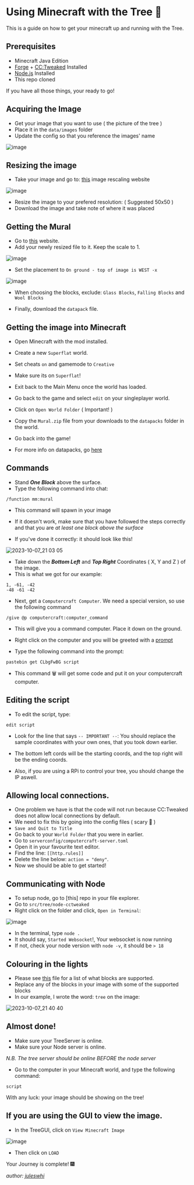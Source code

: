 # Using Minecraft with the Tree 🎄

This is a guide on how to get your minecraft up and running with the Tree.

## Prerequisites

+ Minecraft Java Edition
+ [Forge](https://files.minecraftforge.net/net/minecraftforge/forge/) + [CC:Tweaked](https://www.curseforge.com/minecraft/mc-mods/cc-tweaked) Installed
+ [Node.js](https://nodejs.org/en) Installed
+ This repo cloned

If you have all those things, your ready to go!

## Acquiring the Image

+ Get your image that you want to use ( the picture of the tree )
+ Place it in the `data/images` folder
+ Update the config so that you reference the images' name

![image](https://github.com/Friends-Robotics/Tree-Lights/assets/62078259/aadd9ec7-cb36-44f5-a9f3-921b2391b7b7)


## Resizing the image

+ Take your image and go to: [this](https://imageresizer.com/) image rescaling website
 
![image](https://github.com/Friends-Robotics/Tree-Lights/assets/62078259/53b541a2-790d-436b-ba2f-6ed135296bd8)


+ Resize the image to your prefered resolution: ( Suggested 50x50 )
+ Download the image and take note of where it was placed

## Getting the Mural

+ Go to [this](https://mcstacker.net/murals/) website.
+ Add your newly resized file to it. Keep the scale to 1.

![image](https://github.com/Friends-Robotics/Tree-Lights/assets/62078259/2ca84e0e-d75a-4eb2-9a36-c8b5772108a3)

+ Set the placement to `On ground - top of image is WEST -x`

![image](https://github.com/Friends-Robotics/Tree-Lights/assets/62078259/493420cf-7364-4b84-9f27-4e642263c9b2)

+ When choosing the blocks, exclude: `Glass Blocks`, `Falling Blocks` and `Wool Blocks`

+ Finally, download the `datapack` file.

## Getting the image into Minecraft

+ Open Minecraft with the mod installed.
+ Create a new `Superflat` world.
+ Set cheats `on` and gamemode to `Creative`
+ Make sure its on `Superflat`!

+ Exit back to the Main Menu once the world has loaded.
+ Go back to the game and select `edit` on your singleplayer world.
+ Click on `Open World Folder` ( Important! )
+ Copy the `Mural.zip` file from your downloads to the `datapacks` folder in the world.
+ Go back into the game!

+ For more info on datapacks, go [here](https://letmegooglethat.com/?q=How+to+download+datapacks+in+minecraft)

## Commands

+ Stand **_One Block_** above the surface.
+ Type the following command into chat:
```
/function mm:mural
```
+ This command will spawn in your image
+ If it doesn't work, make sure that you have followed the steps correctly and that you are _at least one block above the surface_

+ If you've done it correctly: it should look like this!
  
![2023-10-07_21 03 05](https://github.com/Friends-Robotics/Tree-Lights/assets/62078259/8f774432-6e03-49c8-9481-50bb3b76c443)

+ Take down the **_Bottom Left_** and **_Top Right_** Coordinates ( X, Y and Z ) of the image.
+ This is what we got for our example:

```
1, -61, -42
-48 -61 -42
```

+ Next, get a `Computercraft Computer`. We need a special version, so use the following command

```
/give @p computercraft:computer_command
```

+ This will give you a command computer. Place it down on the ground.

+ Right click on the computer and you will be greeted with a [prompt](https://www.techtarget.com/whatis/definition/command-prompt)
+ Type the following command into the prompt: 

```
pastebin get CLbgFwBG script
```

+ This command 🗑️ will get some code and put it on your computercraft computer.

## Editing the script

+ To edit the script, type:

```
edit script
```

+ Look for the line that says `-- IMPORTANT --`: You should replace the sample coordinates with your own ones, that you took down earlier.
+ The bottom left cords will be the starting coords, and the top right will be the ending coords.

+ Also, if you are using a RPi to control your tree, you should change the IP aswell.

## Allowing local connections.

+ One problem we have is that the code will not run because CC:Tweaked does not allow local connections by default.
+ We need to fix this by going into the config files ( scary 👻 )
+ `Save and Quit to Title`
+ Go back to your `World Folder` that you were in earlier.
+ Go to `serverconfig/computercraft-server.toml`
+ Open it in your favourite text editor.
+ Find the line: `[[http.rules]]`
+ Delete the line below: `action = "deny"`.
+ Now we should be able to get started!

## Communicating with Node

+ To setup node, go to [this] repo in your file explorer.
+ Go to `src/tree/node-cctweaked`
+ Right click on the folder and click, `Open in Terminal`:

![image](https://github.com/Friends-Robotics/Tree-Lights/assets/62078259/1766ce7f-9508-4b9d-b023-a2bd558d1233)

+ In the terminal, type `node .`
+ It should say, `Started Websocket`!, Your websocket is now running
+ If not, check your node version with `node -v`, it should be `> 18`

## Colouring in the lights

+ Please see [this]() file for a list of what blocks are supported.
+ Replace any of the blocks in your image with some of the supported blocks
+ In our example, I wrote the word: `tree` on the image:

![2023-10-07_21 40 40](https://github.com/Friends-Robotics/Tree-Lights/assets/62078259/da867aff-9850-4ede-97fe-d32304d19afc)


## Almost done!

+ Make sure your TreeServer is online.
+ Make sure your Node server is online.

_N.B. The tree server should be online BEFORE the node server_

+ Go to the computer in your Minecraft world, and type the following command:

```
script
```

With any luck: your image should be showing on the tree!

## If you are using the GUI to view the image.

+ In the TreeGUI, click on `View Minecraft Image`

![image](https://github.com/Friends-Robotics/Tree-Lights/assets/62078259/03e851f3-9cd9-4750-9ec6-0f14e01ec217)

+ Then click on `LOAD`

Your Journey is complete! 🎆


_author: [juleswhi](https://github.com/juleswhi)_

